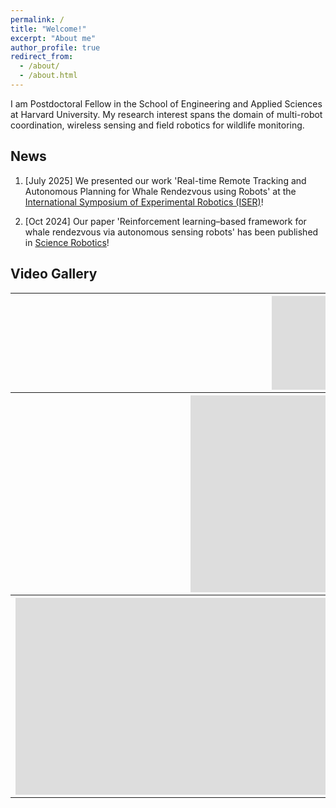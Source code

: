 ```yaml
---
permalink: /
title: "Welcome!"
excerpt: "About me"
author_profile: true
redirect_from: 
  - /about/
  - /about.html
---
```

I am Postdoctoral Fellow in the School of Engineering and Applied Sciences at Harvard University. My research interest spans the domain of multi-robot coordination, wireless sensing and field robotics for wildlife monitoring. 

News
------
1. [July 2025] We presented our work 'Real-time Remote Tracking and Autonomous Planning for Whale Rendezvous using Robots' at the [International Symposium of Experimental Robotics (ISER)](https://drive.google.com/file/d/1gjMSvxXMC4-Pavlj0PYHk3x59EMONtvJ/view)!
   
2. [Oct 2024] Our paper 'Reinforcement learning–based framework for whale rendezvous via autonomous sensing robots' has been published in [Science Robotics](https://www.science.org/stoken/author-tokens/ST-2217/full)!

## Video Gallery
 <table>
   <tr>
   <th style="padding-right: 8px"><iframe src="https://www.youtube.com/embed/BbZWJM40wBk?si=5Cx8uj5CxkPzwMBv" title="YouTube video player" frameborder="0" allow="accelerometer; autoplay; clipboard-write; encrypted-media; gyroscope; picture-in-picture; web-share" allowfullscreen></iframe></th>
    <th style="padding-right: 8px"><iframe src="https://www.youtube.com/embed/aP4RjeXyEKE?si=E1n4tZ3_sxOyxHZX" title="YouTube video player" frameborder="0" allow="accelerometer; autoplay; clipboard-write; encrypted-media; gyroscope; picture-in-picture; web-share" allowfullscreen></iframe></th>
   </tr> 
   <tr> 
    <th style="padding-right: 8px"><iframe width="560" height="315" src="https://www.youtube.com/embed/CvZhIziyWdg?si=2tDdgg40E2-N2VN8" title="YouTube video player" frameborder="0" allow="accelerometer; autoplay; clipboard-write; encrypted-media; gyroscope; picture-in-picture; web-share" referrerpolicy="strict-origin-when-cross-origin" allowfullscreen></iframe></th>
   <th><iframe width="560" height="315" src="https://www.youtube.com/embed/yiJw1Ry2kzY?si=vl3qyEKYPXmHJplj" title="YouTube video player" frameborder="0" allow="accelerometer; autoplay; clipboard-write; encrypted-media; gyroscope; picture-in-picture; web-share" referrerpolicy="strict-origin-when-cross-origin" allowfullscreen></iframe> </th>
   </tr> 
   <tr>
        <th><iframe width="1120" height="315" src="https://www.youtube.com/embed/yiJw1Ry2kzY?si=vl3qyEKYPXmHJplj" title="YouTube video player" frameborder="0" allow="accelerometer; autoplay; clipboard-write; encrypted-media; gyroscope; picture-in-picture; web-share" referrerpolicy="strict-origin-when-cross-origin" allowfullscreen></iframe> </th>
   </tr>
</table> 
